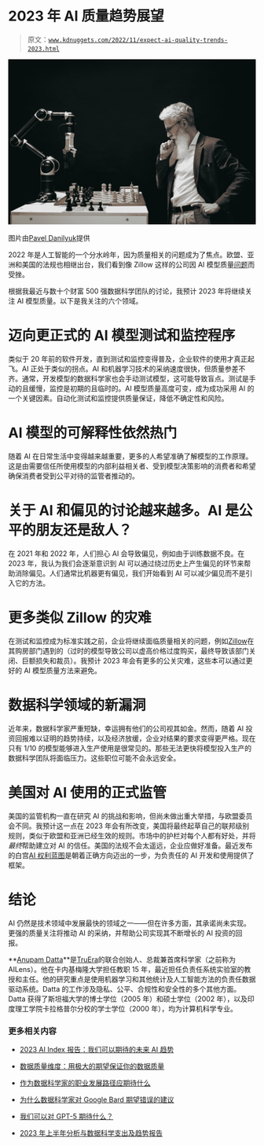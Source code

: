 # 2023 年 AI 质量趋势展望

> 原文：[`www.kdnuggets.com/2022/11/expect-ai-quality-trends-2023.html`](https://www.kdnuggets.com/2022/11/expect-ai-quality-trends-2023.html)

![2023 年 AI 质量趋势展望](img/6f68a096e130d3e980818feac3c5ddcc.png)

图片由[Pavel Danilyuk](https://www.pexels.com/photo/elderly-man-thinking-while-looking-at-a-chessboard-8438918/)提供

2022 年是人工智能的一个分水岭年，因为质量相关的问题成为了焦点。欧盟、亚洲和美国的法规也相继出台，我们看到像 Zillow 这样的公司因 AI 模型质量[问题](https://insidebigdata.com/2021/12/13/the-500mm-debacle-at-zillow-offers-what-went-wrong-with-the-ai-models/)而受挫。

根据我最近与数十个财富 500 强数据科学团队的讨论，我预计 2023 年将继续关注 AI 模型质量。以下是我关注的六个领域。

# 迈向更正式的 AI 模型测试和监控程序

类似于 20 年前的软件开发，直到测试和监控变得普及，企业软件的使用才真正起飞。AI 正处于类似的拐点。AI 和机器学习技术的采纳速度很快，但质量参差不齐。通常，开发模型的数据科学家也会手动测试模型，这可能导致盲点。测试是手动的且缓慢，监控是初期的且临时的。AI 模型质量高度可变，成为成功采用 AI 的一个关键因素。自动化测试和监控提供质量保证，降低不确定性和风险。

# AI 模型的可解释性依然热门

随着 AI 在日常生活中变得越来越重要，更多的人希望准确了解模型的工作原理。这是由需要信任所使用模型的内部利益相关者、受到模型决策影响的消费者和希望确保消费者受到公平对待的监管者推动的。

# 关于 AI 和偏见的讨论越来越多。AI 是公平的朋友还是敌人？

在 2021 年和 2022 年，人们担心 AI 会导致偏见，例如由于训练数据不良。在 2023 年，我认为我们会逐渐意识到 AI 可以通过绕过历史上产生偏见的环节来帮助消除偏见。人们通常比机器更有偏见，我们开始看到 AI 可以减少偏见而不是引入它的方法。

# 更多类似 Zillow 的灾难

在测试和监控成为标准实践之前，企业将继续面临质量相关的问题，例如[Zillow](https://insidebigdata.com/2021/12/13/the-500mm-debacle-at-zillow-offers-what-went-wrong-with-the-ai-models/)在其购房部门遇到的（过时的模型导致公司以虚高价格过度购买，最终导致该部门关闭、巨额损失和裁员）。我预计 2023 年会有更多的公关灾难，这些本可以通过更好的 AI 模型质量方法来避免。

# 数据科学领域的新漏洞

近年来，数据科学家严重短缺，幸运拥有他们的公司视其如金。然而，随着 AI 投资回报难以证明的趋势持续，以及经济放缓，企业对结果的要求变得更严格。现在只有 1/10 的模型能够进入生产使用是很常见的。那些无法更快将模型投入生产的数据科学团队将面临压力。这些职位可能不会永远安全。

# 美国对 AI 使用的正式监管

美国的监管机构一直在研究 AI 的挑战和影响，但尚未做出重大举措，与欧盟委员会不同。我预计这一点在 2023 年会有所改变，美国将最终起草自己的联邦级别规则，类似于欧盟和亚洲已经生效的规则。市场中的护栏对每个人都有好处，并将*最终*帮助建立对 AI 的信任。美国的法规不会太遥远，企业应做好准备。最近发布的白宫[AI 权利蓝图](https://www.whitehouse.gov/wp-content/uploads/2022/10/Blueprint-for-an-AI-Bill-of-Rights.pdf)是朝着正确方向迈出的一步，为负责任的 AI 开发和使用提供了框架。

# 结论

AI 仍然是技术领域中发展最快的领域之一——但在许多方面，其承诺尚未实现。更强的质量关注将推动 AI 的采纳，并帮助公司实现其不断增长的 AI 投资的回报。

**[Anupam Datta](https://www.linkedin.com/in/anupamdatta/)**是[TruEra](https://truera.com/)的联合创始人、总裁兼首席科学家（之前称为 AILens）。他在卡内基梅隆大学担任教职 15 年，最近担任负责任系统实验室的教授和主任。他的研究重点是使用机器学习和其他统计及人工智能方法的负责任数据驱动系统。Datta 的工作涉及隐私、公平、合规性和安全性的多个其他方面。Datta 获得了斯坦福大学的博士学位（2005 年）和硕士学位（2002 年），以及印度理工学院卡拉格普尔分校的学士学位（2000 年），均为计算机科学专业。

### 更多相关内容

+   [2023 AI Index 报告：我们可以期待的未来 AI 趋势](https://www.kdnuggets.com/2023/06/2023-ai-index-report-ai-trends-expect-future.html)

+   [数据质量维度：用极大的期望保证你的数据质量](https://www.kdnuggets.com/2023/03/data-quality-dimensions-assuring-data-quality-great-expectations.html)

+   [作为数据科学家的职业发展路径应期待什么](https://www.kdnuggets.com/2022/01/expect-career-path-data-scientist.html)

+   [为什么数据科学家对 Google Bard 期望错误的建议](https://www.kdnuggets.com/2023/02/data-scientists-expect-flawed-advice-google-bard.html)

+   [我们可以对 GPT-5 期待什么？](https://www.kdnuggets.com/2023/06/expect-gpt5.html)

+   [2023 年上半年分析与数据科学支出及趋势报告](https://www.kdnuggets.com/2023/07/h1-2023-analytics-data-science-spend-trends-report.html)
